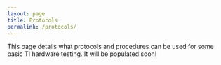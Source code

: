 ```yaml
---
layout: page
title: Protocols
permalink: /protocols/
---
```


This page details what protocols and procedures can be used for some basic TI hardware testing. It will be populated soon!
